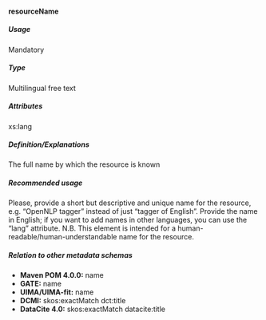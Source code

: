 #### resourceName
##### Usage
Mandatory
##### Type
Multilingual free text
##### Attributes
xs:lang
##### Definition/Explanations
The full name by which the resource is known
##### Recommended usage
Please, provide a short but descriptive and unique name for the resource, e.g. “OpenNLP tagger” instead of just “tagger of English”. Provide the name in English; if you want to add names in other languages, you can use the “lang” attribute. 
N.B. This element is intended for a human-readable/human-understandable name for the resource.
##### Relation to other metadata schemas
* **Maven POM 4.0.0:** name
* **GATE:** name
* **UIMA/UIMA-fit:** name
* **DCMI:** skos:exactMatch dct:title
* **DataCite 4.0:** skos:exactMatch datacite:title
